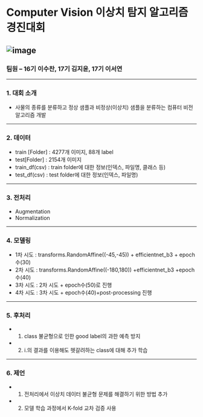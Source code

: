 
# Computer Vision 이상치 탐지 알고리즘 경진대회
![image](https://user-images.githubusercontent.com/109740391/221884356-487e4af6-86ab-4a8f-a173-b9af55a6f5d2.png)
------------
### 팀원 – 16기 이수찬, 17기 김지윤, 17기 이서연 
------------
### 1. 대회 소개
- 사물의 종류를 분류하고 정상 샘플과 비정상(이상치) 샘플을 분류하는 컴퓨터 비전 알고리즘 개발
------------
### 2. 데이터
-	train [Folder] : 4277개 이미지, 88개 label
-	test[Folder] : 2154개 이미지 
-	train_df(csv) : train folder에 대한 정보(인덱스, 파일명, 클래스 등)
-	test_df(csv) : test folder에 대한 정보(인덱스, 파일명)
------------
### 3. 전처리 
-	Augmentation
- Normalization
------------
### 4. 모델링
-	1차 시도 : transforms.RandomAffine((-45,-45)) + efficientnet_b3 + epoch수(30)
-	2차 시도 : transforms.RandomAffine((-180,180)) +efficientnet_b3 +epoch수(40) 
-	3차 시도 : 2차 시도 + epoch수(50)로 진행
-	4차 시도 : 3차 시도 + epoch수(40)+post-processing 진행
------------
### 5. 후처리
-	1) class 불균형으로 인한 good label의 과한 예측 방지 
-	2) i.의 결과를 이용해도 헷갈려하는 class에 대해 추가 학습
------------
### 6. 제언
-	1) 전처리에서 이상치 데이터 불균형 문제를 해결하기 위한 방법 추가
-	2) 모델 학습 과정에서 K-fold 교차 검증 사용

